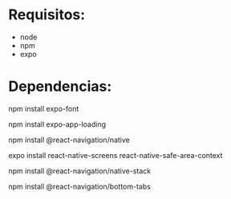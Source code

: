 # Requisitos:
- node
- npm
- expo

# Dependencias:
npm install expo-font

npm install expo-app-loading

npm install @react-navigation/native

expo install react-native-screens react-native-safe-area-context

npm install @react-navigation/native-stack

npm install @react-navigation/bottom-tabs